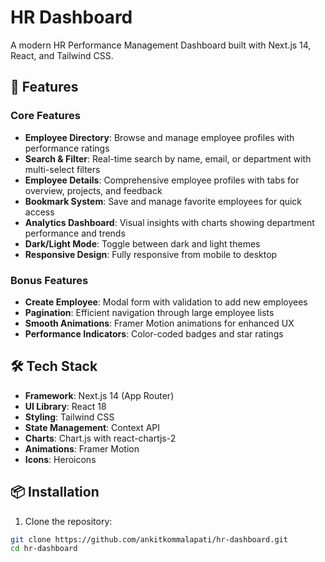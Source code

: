 # HR Dashboard

A modern HR Performance Management Dashboard built with Next.js 14, React, and Tailwind CSS.

## 🚀 Features

### Core Features
- **Employee Directory**: Browse and manage employee profiles with performance ratings
- **Search & Filter**: Real-time search by name, email, or department with multi-select filters
- **Employee Details**: Comprehensive employee profiles with tabs for overview, projects, and feedback
- **Bookmark System**: Save and manage favorite employees for quick access
- **Analytics Dashboard**: Visual insights with charts showing department performance and trends
- **Dark/Light Mode**: Toggle between dark and light themes
- **Responsive Design**: Fully responsive from mobile to desktop

### Bonus Features
- **Create Employee**: Modal form with validation to add new employees
- **Pagination**: Efficient navigation through large employee lists
- **Smooth Animations**: Framer Motion animations for enhanced UX
- **Performance Indicators**: Color-coded badges and star ratings

## 🛠️ Tech Stack

- **Framework**: Next.js 14 (App Router)
- **UI Library**: React 18
- **Styling**: Tailwind CSS
- **State Management**: Context API
- **Charts**: Chart.js with react-chartjs-2
- **Animations**: Framer Motion
- **Icons**: Heroicons

## 📦 Installation

1. Clone the repository:
```bash
git clone https://github.com/ankitkommalapati/hr-dashboard.git
cd hr-dashboard
